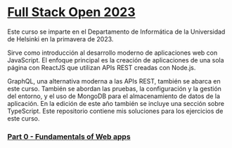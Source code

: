 # [Full Stack Open 2023](https://fullstackopen.com/en/)

Este curso se imparte en el Departamento de Informática de la Universidad de Helsinki en la primavera de 2023.

Sirve como introducción al desarrollo moderno de aplicaciones web con JavaScript. El enfoque principal es la creación de aplicaciones de una sola página con ReactJS que utilizan APIs REST creadas con Node.js.

GraphQL, una alternativa moderna a las APIs REST, también se abarca en este curso. También se abordan las pruebas, la configuración y la gestión del entorno, y el uso de MongoDB para el almacenamiento de datos de la aplicación. En la edición de este año también se incluye una sección sobre TypeScript. Este repositorio contiene mis soluciones para los ejercicios de este curso.

<!-- 
[couse certificate](https://studies.cs.helsinki.fi/stats/api/certificate/fullstackopen/en/fff9bc0633b27820d3a04756dd40455e) -->

### [Part 0 - Fundamentals of Web apps](./part0)

<!-- ### [Part 1 - Introduction to React](./part1)

### [Part 2 - Communicating with server](./part2)

### [Part 3 - Programming a server with NodeJS and Express](./part3)

### [Part 4 - Testing Express servers, user administration](./part4)

### [Part 5 - Testing React apps](./part5)

### [Part 6 - State management with Redux](./part6)

### [Part 7 - React router, custom hooks, styling app with CSS and webpack](./part7)

### [Part 8 - GraphQL](./part8)

### [Part 9 - Typescript](./part9) -->
